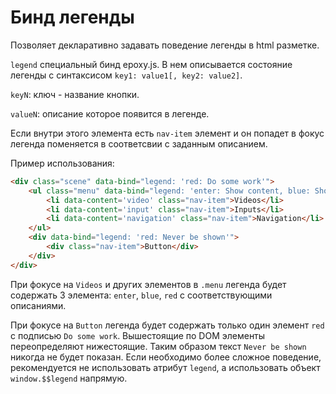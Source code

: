# Бинд легенды

Позволяет декларативно задавать поведение легенды в html разметке.

`legend` специальный бинд epoxy.js. В нем описывается состояние легенды с синтаксисом `key1: value1[, key2: value2]`.

`keyN`: ключ - название кнопки.

`valueN`: описание которое появится в легенде.

Если внутри этого элемента есть `nav-item` элемент и он попадет в фокус легенда поменяется в соответсвии с заданным описанием.

Пример использования:

```html
<div class="scene" data-bind="legend: 'red: Do some work'">
    <ul class="menu" data-bind="legend: 'enter: Show content, blue: Show/hide menu'">
        <li data-content='video' class="nav-item">Videos</li>
        <li data-content='input' class="nav-item">Inputs</li>
        <li data-content='navigation' class="nav-item">Navigation</li>
    </ul>
    <div data-bind="legend: 'red: Never be shown'">
        <div class="nav-item">Button</div>
    </div>
</div>
```

При фокусе на `Videos` и других элементов в `.menu` легенда будет содержать 3 элемента: `enter`, `blue`, `red` с соответствующими описаниями.

При фокусе на `Button` легенда будет содержать только один элемент `red` с подписью `Do some work`.
Вышестоящие по DOM элементы переопределяют нижестоящие. Таким образом текст `Never be shown` никогда не будет показан.
Если необходимо более сложное поведение, рекомендуется не использовать атрибут `legend`, а использовать объект `window.$$legend` напрямую.
